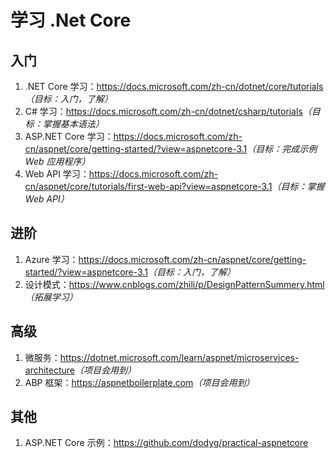 # 学习 .Net Core

## 入门
1. .NET Core 学习：<https://docs.microsoft.com/zh-cn/dotnet/core/tutorials>*（目标：入门，了解）*
2. C# 学习：<https://docs.microsoft.com/zh-cn/dotnet/csharp/tutorials>*（目标：掌握基本语法）*
3. ASP.NET Core 学习：<https://docs.microsoft.com/zh-cn/aspnet/core/getting-started/?view=aspnetcore-3.1>*（目标：完成示例 Web 应用程序）*
4. Web API 学习：<https://docs.microsoft.com/zh-cn/aspnet/core/tutorials/first-web-api?view=aspnetcore-3.1>*（目标：掌握 Web API）*

## 进阶
1. Azure 学习：<https://docs.microsoft.com/zh-cn/aspnet/core/getting-started/?view=aspnetcore-3.1>*（目标：入门，了解）*
2. 设计模式：<https://www.cnblogs.com/zhili/p/DesignPatternSummery.html>*（拓展学习）*

## 高级
1. 微服务：<https://dotnet.microsoft.com/learn/aspnet/microservices-architecture>*（项目会用到）*
2. ABP 框架：<https://aspnetboilerplate.com>*（项目会用到）*

## 其他
1. ASP.NET Core 示例：<https://github.com/dodyg/practical-aspnetcore>